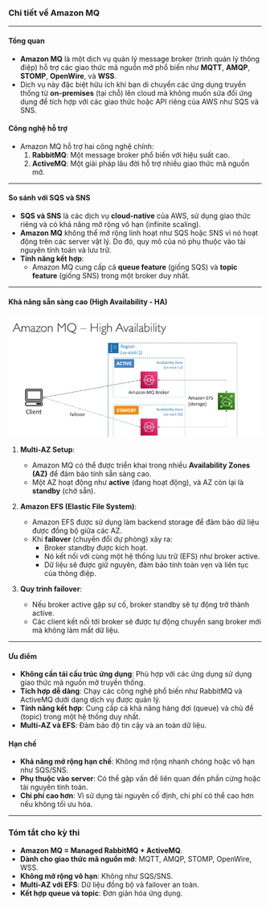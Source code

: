 ### Chi tiết về **Amazon MQ**

---

#### **Tổng quan**

- **Amazon MQ** là một dịch vụ quản lý message broker (trình quản lý thông điệp) hỗ trợ các giao thức mã nguồn mở phổ biến như **MQTT**, **AMQP**, **STOMP**, **OpenWire**, và **WSS**.
- Dịch vụ này đặc biệt hữu ích khi bạn di chuyển các ứng dụng truyền thống từ **on-premises** (tại chỗ) lên cloud mà không muốn sửa đổi ứng dụng để tích hợp với các giao thức hoặc API riêng của AWS như SQS và SNS.

#### **Công nghệ hỗ trợ**

- Amazon MQ hỗ trợ hai công nghệ chính:
  1. **RabbitMQ**: Một message broker phổ biến với hiệu suất cao.
  2. **ActiveMQ**: Một giải pháp lâu đời hỗ trợ nhiều giao thức mã nguồn mở.

---

#### **So sánh với SQS và SNS**

- **SQS và SNS** là các dịch vụ **cloud-native** của AWS, sử dụng giao thức riêng và có khả năng mở rộng vô hạn (infinite scaling).
- **Amazon MQ** không thể mở rộng linh hoạt như SQS hoặc SNS vì nó hoạt động trên các server vật lý. Do đó, quy mô của nó phụ thuộc vào tài nguyên tính toán và lưu trữ.
- **Tính năng kết hợp**:
  - Amazon MQ cung cấp cả **queue feature** (giống SQS) và **topic feature** (giống SNS) trong một broker duy nhất.

---

#### **Khả năng sẵn sàng cao (High Availability - HA)**

![alt text](image/HA-MQ.png)

1. **Multi-AZ Setup**:
   - Amazon MQ có thể được triển khai trong nhiều **Availability Zones (AZ)** để đảm bảo tính sẵn sàng cao.
   - Một AZ hoạt động như **active** (đang hoạt động), và AZ còn lại là **standby** (chờ sẵn).
2. **Amazon EFS (Elastic File System)**:

   - Amazon EFS được sử dụng làm backend storage để đảm bảo dữ liệu được đồng bộ giữa các AZ.
   - Khi **failover** (chuyển đổi dự phòng) xảy ra:
     - Broker standby được kích hoạt.
     - Nó kết nối với cùng một hệ thống lưu trữ (EFS) như broker active.
     - Dữ liệu sẽ được giữ nguyên, đảm bảo tính toàn vẹn và liên tục của thông điệp.

3. **Quy trình failover**:
   - Nếu broker active gặp sự cố, broker standby sẽ tự động trở thành active.
   - Các client kết nối tới broker sẽ được tự động chuyển sang broker mới mà không làm mất dữ liệu.

---

#### **Ưu điểm**

- **Không cần tái cấu trúc ứng dụng**: Phù hợp với các ứng dụng sử dụng giao thức mã nguồn mở truyền thống.
- **Tích hợp dễ dàng**: Chạy các công nghệ phổ biến như RabbitMQ và ActiveMQ dưới dạng dịch vụ được quản lý.
- **Tính năng kết hợp**: Cung cấp cả khả năng hàng đợi (queue) và chủ đề (topic) trong một hệ thống duy nhất.
- **Multi-AZ và EFS**: Đảm bảo độ tin cậy và an toàn dữ liệu.

#### **Hạn chế**

- **Khả năng mở rộng hạn chế**: Không mở rộng nhanh chóng hoặc vô hạn như SQS/SNS.
- **Phụ thuộc vào server**: Có thể gặp vấn đề liên quan đến phần cứng hoặc tài nguyên tính toán.
- **Chi phí cao hơn**: Vì sử dụng tài nguyên cố định, chi phí có thể cao hơn nếu không tối ưu hóa.

---

### **Tóm tắt cho kỳ thi**

- **Amazon MQ = Managed RabbitMQ + ActiveMQ**.
- **Dành cho giao thức mã nguồn mở**: MQTT, AMQP, STOMP, OpenWire, WSS.
- **Không mở rộng vô hạn**: Không như SQS/SNS.
- **Multi-AZ với EFS**: Dữ liệu đồng bộ và failover an toàn.
- **Kết hợp queue và topic**: Đơn giản hóa ứng dụng.
